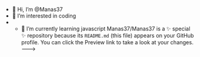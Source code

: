 - 👋 Hi, I’m @Manas37
- 👀 I’m interested in coding
- - 🌱 I’m currently learning javascript
Manas37/Manas37 is a ✨ special ✨ repository because its `README.md` (this file) appears on your GitHub profile.
You can click the Preview link to take a look at your changes.
--->
